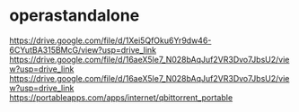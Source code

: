 # operastandalone
https://drive.google.com/file/d/1Xei5QfOku6Yr9dw46-6CYutBA315BMcG/view?usp=drive_link
https://drive.google.com/file/d/16aeX5le7_N028bAqJuf2VR3Dvo7JbsU2/view?usp=drive_link
https://drive.google.com/file/d/16aeX5le7_N028bAqJuf2VR3Dvo7JbsU2/view?usp=drive_link
https://portableapps.com/apps/internet/qbittorrent_portable
